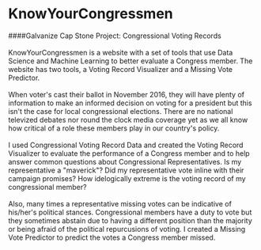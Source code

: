 # KnowYourCongressmen 
####Galvanize Cap Stone Project: Congressional Voting Records <br /><br />
KnowYourCongressmen is a website with a set of tools that use Data Science and Machine Learning to better evaluate a Congress member. The website has two tools, a Voting Record Visualizer and a Missing Vote Predictor. <br /> </br>
When voter's cast their ballot in November 2016, they will have plenty of information to make an informed decision on voting for a president but this isn't the case for local congressional elections. There are no national televized debates nor round the clock media coverage yet as we all know how critical of a role these members play in our country's policy. <br /> </br>
I used Congressional Voting Record Data and created the Voting Record Visualizer to evaluate the performance of a Congress member and to help answer common questions about Congressional Representatives. Is my representative a "maverick"? Did my representative vote inline with their campaign promises? How idelogically extreme is the voting record of my congressional member? <br /> </br>
Also, many times a representative missing votes can be indicative of his/her's political stances. Congressional members have a duty to vote but they sometimes abstain due to having a different position than the majority or being afraid of the political repurcusions of voting. I created a Missing Vote Predictor to predict the votes a Congress member missed. <br />
